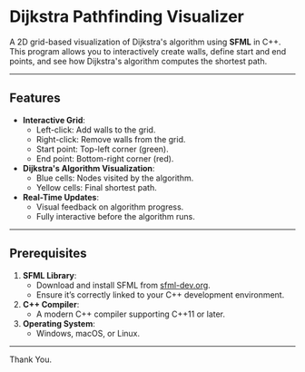 # Dijkstra Pathfinding Visualizer

A 2D grid-based visualization of Dijkstra's algorithm using **SFML** in C++. This program allows you to interactively create walls, define start and end points, and see how Dijkstra's algorithm computes the shortest path.

---

## Features
- **Interactive Grid**:
  - Left-click: Add walls to the grid.
  - Right-click: Remove walls from the grid.
  - Start point: Top-left corner (green).
  - End point: Bottom-right corner (red).
- **Dijkstra's Algorithm Visualization**:
  - Blue cells: Nodes visited by the algorithm.
  - Yellow cells: Final shortest path.
- **Real-Time Updates**:
  - Visual feedback on algorithm progress.
  - Fully interactive before the algorithm runs.

---

## Prerequisites
1. **SFML Library**:
   - Download and install SFML from [sfml-dev.org](https://www.sfml-dev.org/).
   - Ensure it’s correctly linked to your C++ development environment.
2. **C++ Compiler**:
   - A modern C++ compiler supporting C++11 or later.
3. **Operating System**:
   - Windows, macOS, or Linux.

---
Thank You.
